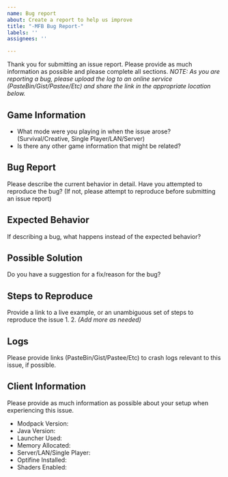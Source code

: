 ```yaml
---
name: Bug report
about: Create a report to help us improve
title: "-MFB Bug Report-"
labels: ''
assignees: ''

---
```


Thank you for submitting an issue report. Please provide as much information as possible and please complete all sections.
*NOTE: As you are reporting a bug, please upload the log to an online service (PasteBin/Gist/Pastee/Etc) and share the link in the appropriate location below.*

## **Game Information**
* What mode were you playing in when the issue arose? (Survival/Creative, Single Player/LAN/Server)
* Is there any other game information that might be related?


## **Bug Report**
Please describe the current behavior in detail. Have you attempted to reproduce the bug? (If not, please attempt to reproduce before submitting an issue report)

## **Expected Behavior**
If describing a bug, what happens instead of the expected behavior?

## **Possible Solution**
Do you have a suggestion for a fix/reason for the bug?

## **Steps to Reproduce**
Provide a link to a live example, or an unambiguous set of steps to reproduce the issue
1.
2.
*(Add more as needed)*

## **Logs**
Please provide links (PasteBin/Gist/Pastee/Etc) to crash logs relevant to this issue, if possible.

## **Client Information**
Please provide as much information as possible about your setup when experiencing this issue.
* Modpack Version:
* Java Version:
* Launcher Used:
* Memory Allocated:
* Server/LAN/Single Player:
* Optifine Installed:
* Shaders Enabled:
